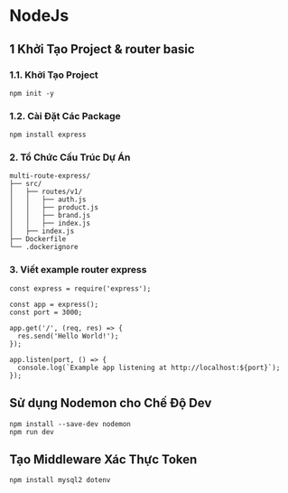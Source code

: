 # NodeJs

## 1 Khởi Tạo Project & router basic
### 1.1. Khởi Tạo Project
```
npm init -y
```

### 1.2. Cài Đặt Các Package
```
npm install express
```

### 2. Tổ Chức Cấu Trúc Dự Án
```
multi-route-express/
├── src/
│   ├── routes/v1/
│   │   ├── auth.js
│   │   ├── product.js
│   │   ├── brand.js
│   │   ├── index.js
│   ├── index.js
├── Dockerfile
└── .dockerignore
````

### 3. Viết example router express
```
const express = require('express');

const app = express();
const port = 3000;

app.get('/', (req, res) => {
  res.send('Hello World!');
});

app.listen(port, () => {
  console.log(`Example app listening at http://localhost:${port}`);
});
```
## Sử dụng Nodemon cho Chế Độ Dev
```
npm install --save-dev nodemon
npm run dev
```
## Tạo Middleware Xác Thực Token
```
npm install mysql2 dotenv
```
